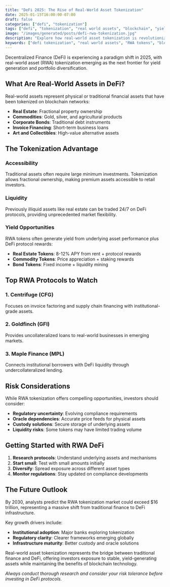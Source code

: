 ```yaml
---
title: "DeFi 2025: The Rise of Real-World Asset Tokenization"
date: 2025-01-15T16:00:00-07:00
draft: false
categories: ["defi", "tokenization"]
tags: ["defi", "tokenization", "real world assets", "blockchain", "yield farming"]
image: "/images/generated/posts/defi-rwa-tokenization.jpg"
description: "Explore how real-world asset tokenization is revolutionizing DeFi and creating new opportunities for yield generation in 2025."
keywords: ["defi tokenization", "real world assets", "RWA tokens", "blockchain yield", "tokenized assets"]
---
```


Decentralized Finance (DeFi) is experiencing a paradigm shift in 2025, with real-world asset (RWA) tokenization emerging as the next frontier for yield generation and portfolio diversification.

## What Are Real-World Assets in DeFi?

Real-world assets represent physical or traditional financial assets that have been tokenized on blockchain networks:

- **Real Estate**: Fractional property ownership
- **Commodities**: Gold, silver, and agricultural products  
- **Corporate Bonds**: Traditional debt instruments
- **Invoice Financing**: Short-term business loans
- **Art and Collectibles**: High-value alternative assets

## The Tokenization Advantage

### Accessibility
Traditional assets often require large minimum investments. Tokenization allows fractional ownership, making premium assets accessible to retail investors.

### Liquidity
Previously illiquid assets like real estate can be traded 24/7 on DeFi protocols, providing unprecedented market flexibility.

### Yield Opportunities
RWA tokens often generate yield from underlying asset performance plus DeFi protocol rewards:

- **Real Estate Tokens**: 8-12% APY from rent + protocol rewards
- **Commodity Tokens**: Price appreciation + staking rewards
- **Bond Tokens**: Fixed income + liquidity mining

## Top RWA Protocols to Watch

### 1. Centrifuge (CFG)
Focuses on invoice factoring and supply chain financing with institutional-grade assets.

### 2. Goldfinch (GFI) 
Provides uncollateralized loans to real-world businesses in emerging markets.

### 3. Maple Finance (MPL)
Connects institutional borrowers with DeFi liquidity through undercollateralized lending.

## Risk Considerations

While RWA tokenization offers compelling opportunities, investors should consider:

- **Regulatory uncertainty**: Evolving compliance requirements
- **Oracle dependencies**: Accurate price feeds for physical assets
- **Custody solutions**: Secure storage of underlying assets
- **Liquidity risks**: Some tokens may have limited trading volume

## Getting Started with RWA DeFi

1. **Research protocols**: Understand underlying assets and mechanisms
2. **Start small**: Test with small amounts initially
3. **Diversify**: Spread exposure across different asset types
4. **Monitor regulations**: Stay updated on compliance developments

## The Future Outlook

By 2030, analysts predict the RWA tokenization market could exceed $16 trillion, representing a massive shift from traditional finance to DeFi infrastructure.

Key growth drivers include:
- **Institutional adoption**: Major banks exploring tokenization
- **Regulatory clarity**: Clearer frameworks emerging globally  
- **Infrastructure maturity**: Better custody and oracle solutions

Real-world asset tokenization represents the bridge between traditional finance and DeFi, offering investors exposure to stable, yield-generating assets while maintaining the benefits of blockchain technology.

*Always conduct thorough research and consider your risk tolerance before investing in DeFi protocols.*
